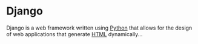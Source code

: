 # Django

Django is a web framework written using [Python](wiki/Python) that allows for the design of web applications that generate [HTML](/HTML) dynamically...

